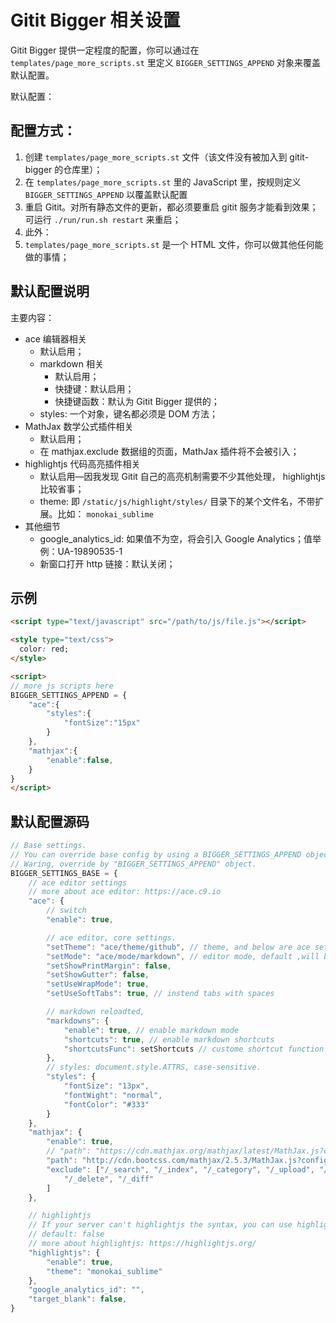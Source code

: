 # Gitit Bigger 相关设置

Gitit Bigger 提供一定程度的配置，你可以通过在 `templates/page_more_scripts.st` 里定义 `BIGGER_SETTINGS_APPEND` 对象来覆盖默认配置。

默认配置：

## 配置方式：

1. 创建 `templates/page_more_scripts.st` 文件（该文件没有被加入到 gitit-bigger 的仓库里）；
2. 在 `templates/page_more_scripts.st` 里的 JavaScript 里，按规则定义 `BIGGER_SETTINGS_APPEND` 以覆盖默认配置
3. 重启 Gitit。对所有静态文件的更新，都必须要重启 gitit 服务才能看到效果；可运行 `./run/run.sh restart` 来重启；
4. 此外：
5. `templates/page_more_scripts.st` 是一个 HTML 文件，你可以做其他任何能做的事情；

## 默认配置说明

主要内容：

- ace 编辑器相关
    - 默认启用；
    - markdown 相关
        - 默认启用；
        - 快捷键：默认启用；
        - 快捷键函数：默认为 Gitit Bigger 提供的；
    - styles: 一个对象，键名都必须是 DOM 方法；
-  MathJax 数学公式插件相关
    - 默认启用；
    - 在 mathjax.exclude 数据组的页面，MathJax 插件将不会被引入；
-  highlightjs 代码高亮插件相关
    - 默认启用—因我发现 Gitit 自己的高亮机制需要不少其他处理， highlightjs 比较省事；
    - theme: 即 `/static/js/highlight/styles/` 目录下的某个文件名，不带扩展。比如： `monokai_sublime`
-  其他细节
    -  google_analytics_id: 如果值不为空，将会引入 Google Analytics；值举例：UA-19890535-1
    -  新窗口打开 http 链接：默认关闭；

## 示例


```html
<script type="text/javascript" src="/path/to/js/file.js"></script>

<style type="text/css">
  color: red;
</style>

<script>
// more js scripts here
BIGGER_SETTINGS_APPEND = {
    "ace":{
        "styles":{
            "fontSize":"15px"
        }
    },
    "mathjax":{
        "enable":false,
    }
}
</script>
```

## 默认配置源码
```javascript
// Base settings.
// You can override base config by using a BIGGER_SETTINGS_APPEND object.
// Waring, override by "BIGGER_SETTINGS_APPEND" object.
BIGGER_SETTINGS_BASE = {
    // ace editor settings
    // more about ace editor: https://ace.c9.io
    "ace": {
        // switch
        "enable": true,

        // ace editor, core settings.
        "setTheme": "ace/theme/github", // theme, and below are ace settings
        "setMode": "ace/mode/markdown", // editor mode, default ,will be override by markdowns.enable
        "setShowPrintMargin": false,
        "setShowGutter": false,
        "setUseWrapMode": true,
        "setUseSoftTabs": true, // instend tabs with spaces

        // markdown reloadted,
        "markdowns": {
            "enable": true, // enable markdown mode
            "shortcuts": true, // enable markdown shortcuts
            "shortcutsFunc": setShortcuts // custome shortcut function
        },
        // styles: document.style.ATTRS, case-sensitive.
        "styles": {
            "fontSize": "13px",
            "fontWight": "normal",
            "fontColor": "#333"
        }
    },
    "mathjax": {
        "enable": true,
        // "path": "https://cdn.mathjax.org/mathjax/latest/MathJax.js?config=TeX-AMS-MML_HTMLorMML",
        "path": "http://cdn.bootcss.com/mathjax/2.5.3/MathJax.js?config=TeX-AMS-MML_HTMLorMML",
        "exclude": ["/_search", "/_index", "/_category", "/_upload", "/_activity", "/_register", "/_login",
            "/_delete", "/_diff"
        ]
    },

    // highlightjs
    // If your server can't highlightjs the syntax, you can use highlightjs
    // default: false
    // more about highlightjs: https://highlightjs.org/
    "highlightjs": {
        "enable": true,
        "theme": "monokai_sublime"
    },
    "google_analytics_id": "",
    "target_blank": false,
}
```